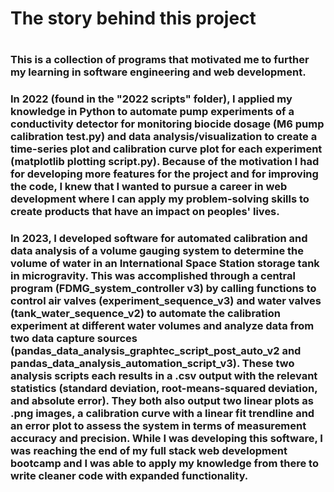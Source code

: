 <h1>The story behind this project<h1>
<h3>This is a collection of programs that motivated me to further my learning in software engineering and web development.</h3>

<h3>In 2022 (found in the "2022 scripts" folder), I applied my knowledge in Python to automate pump experiments of a conductivity detector for monitoring biocide dosage (M6 pump calibration test.py) and data analysis/visualization to create a time-series plot and calibration curve plot for each experiment (matplotlib plotting script.py). Because of the motivation I had for developing more features for the project and for improving the code, I knew that I wanted to pursue a career in web development where I can apply my problem-solving skills to create products that have an impact on peoples' lives.</h3>

<h3>In 2023, I developed software for automated calibration and data analysis of a volume gauging system to determine the volume of water in an International Space Station storage tank in microgravity. This was accomplished through a central program (FDMG_system_controller v3) by calling functions to control air valves (experiment_sequence_v3) and water valves (tank_water_sequence_v2) to automate the calibration experiment at different water volumes and analyze data from two data capture sources (pandas_data_analysis_graphtec_script_post_auto_v2 and pandas_data_analysis_automation_script_v3). These two analysis scripts each results in a .csv output with the relevant statistics (standard deviation, root-means-squared deviation, and absolute error). They both also output two linear plots as .png images, a calibration curve with a linear fit trendline and an error plot to assess the system in terms of measurement accuracy and precision. While I was developing this software, I was reaching the end of my full stack web development bootcamp and I was able to apply my knowledge from there to write cleaner code with expanded functionality.</h3>
